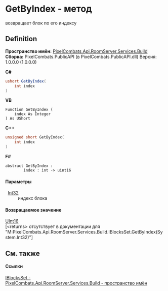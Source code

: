 # GetByIndex - метод


возвращает блок по его индексу



## Definition
**Пространство имён:** <a href="13601317-1cec-d8a4-23a8-2be7208954e2">PixelCombats.Api.RoomServer.Services.Build</a>  
**Сборка:** PixelCombats.PublicAPI (в PixelCombats.PublicAPI.dll) Версия: 1.0.0.0 (1.0.0.0)

**C#**
``` C#
ushort GetByIndex(
	int index
)
```
**VB**
``` VB
Function GetByIndex ( 
	index As Integer
) As UShort
```
**C++**
``` C++
unsigned short GetByIndex(
	int index
)
```
**F#**
``` F#
abstract GetByIndex : 
        index : int -> uint16 
```



#### Параметры
<dl><dt>  <a href="https://learn.microsoft.com/dotnet/api/system.int32" target="_blank" rel="noopener noreferrer">Int32</a></dt><dd>индекс блока</dd></dl>

#### Возвращаемое значение
<a href="https://learn.microsoft.com/dotnet/api/system.uint16" target="_blank" rel="noopener noreferrer">UInt16</a>  
\[&lt;returns&gt; отсутствует в документации для "M:PixelCombats.Api.RoomServer.Services.Build.IBlocksSet.GetByIndex(System.Int32)"\]

## См. также


#### Ссылки
<a href="0514bb4c-a7d5-360c-89cb-e5fc173cf655">IBlocksSet - </a>  
<a href="13601317-1cec-d8a4-23a8-2be7208954e2">PixelCombats.Api.RoomServer.Services.Build - пространство имён</a>  
